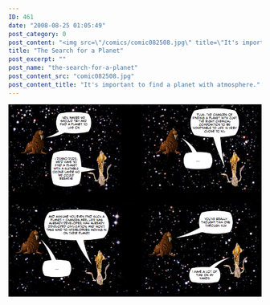 ```yaml
---
ID: 461
date: "2008-08-25 01:05:49"
post_category: 0
post_content: "<img src=\"/comics/comic082508.jpg\" title=\"It's important to find a planet with atmosphere.\" />"
title: "The Search for a Planet"
post_excerpt: ""
post_name: "the-search-for-a-planet"
post_content_src: "comic082508.jpg"
post_content_title: "It's important to find a planet with atmosphere."
---
```



[![It's important to find a planet with atmosphere.](/comics-hi-res/comic082508.jpg)](/comics-hi-res/comic082508.jpg)
